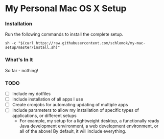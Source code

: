 # My Personal Mac OS X Setup

### Installation

Run the following commands to install the complete setup.

    sh -c "$(curl https://raw.githubusercontent.com/schlomok/my-mac-setup/master/install.sh)"

### What's In It

So far - nothing!

### TODO

* [ ] Include my dotfiles
* [ ] Include installation of all apps I use
* [ ] Create cronjobs for automating updating of multiple apps
* [ ] Include parameters to allow my installation of specific types of applications, or different
      setups
    - For example, my setup for a lightweight desktop, a functionally ready Java development 
      environment, a web development environment, or all of the above! By default, it will include
      everything.
